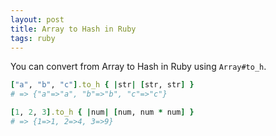 ```yaml
---
layout: post
title: Array to Hash in Ruby
tags: ruby
---
```


You can convert from Array to Hash in Ruby using `Array#to_h`.

```rb
["a", "b", "c"].to_h { |str| [str, str] }
# => {"a"=>"a", "b"=>"b", "c"=>"c"}
```

```rb
[1, 2, 3].to_h { |num| [num, num * num] }
# => {1=>1, 2=>4, 3=>9}
```
